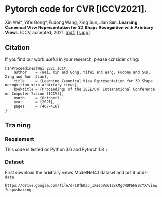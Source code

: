 # Pytorch code for CVR [ICCV2021].

Xin Wei*, Yifei Gong*, Fudong Wang, Xing Sun, Jian Sun. **Learning Canonical View Representation for 3D Shape Recognition with Arbitrary Views**. ICCV, accepted, 2021. [[pdf]](https://openaccess.thecvf.com/content/ICCV2021/papers/Wei_Learning_Canonical_View_Representation_for_3D_Shape_Recognition_With_Arbitrary_ICCV_2021_paper.pdf) [[supp]](https://openaccess.thecvf.com/content/ICCV2021/supplemental/Wei_Learning_Canonical_View_ICCV_2021_supplemental.pdf)

## Citation
If you find our work useful in your research, please consider citing:
```
@InProceedings{Wei_2021_ICCV,
    author    = {Wei, Xin and Gong, Yifei and Wang, Fudong and Sun, Xing and Sun, Jian},
    title     = {Learning Canonical View Representation for 3D Shape Recognition With Arbitrary Views},
    booktitle = {Proceedings of the IEEE/CVF International Conference on Computer Vision (ICCV)},
    month     = {October},
    year      = {2021},
    pages     = {407-416}
}
```

## Training

### Requiement

This code is tested on Python 3.6 and Pytorch 1.8 + 

### Dataset

First download the arbitrary views ModelNet40 dataset and put it under `data`

`https://drive.google.com/file/d/1RfE0aJ_IXNspVs610BkMgcWDP6FB0cYX/view?usp=sharing`
